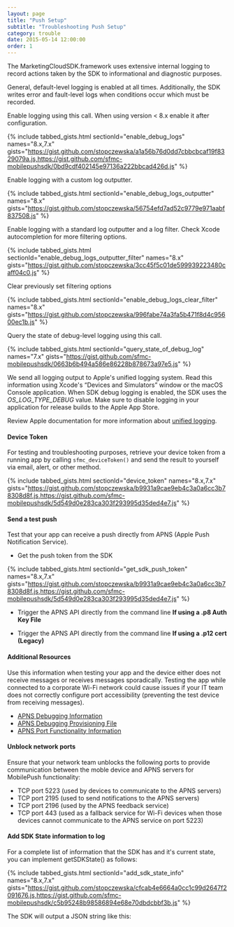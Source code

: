 ```yaml
---
layout: page
title: "Push Setup"
subtitle: "Troubleshooting Push Setup"
category: trouble
date: 2015-05-14 12:00:00
order: 1
---
```

The MarketingCloudSDK.framework uses extensive internal logging to record actions taken by the SDK to informational and diagnostic purposes.

General, default-level logging is enabled at all times. Additionally, the SDK writes error and fault-level logs when conditions occur which must be recorded.

Enable logging using this call. When using version < 8.x enable it after configuration.

{% include tabbed_gists.html sectionId="enable_debug_logs" names="8.x,7.x" gists="https://gist.github.com/stopczewska/a1a56b76d0dd7cbbcbcaf19f8329079a.js,https://gist.github.com/sfmc-mobilepushsdk/0bd9cdf402145e97136a222bbcad426d.js" %}

Enable logging with a custom log outputter.

{% include tabbed_gists.html sectionId="enable_debug_logs_outputter" names="8.x" gists="https://gist.github.com/stopczewska/56754efd7ad52c9779e971aabf837508.js" %}

Enable logging with a standard log outputter and a log filter. Check Xcode autocompletion for more filtering options.

{% include tabbed_gists.html sectionId="enable_debug_logs_outputter_filter" names="8.x" gists="https://gist.github.com/stopczewska/3cc45f5c01de599939223480caff04c0.js" %}

Clear previously set filtering options

{% include tabbed_gists.html sectionId="enable_debug_logs_clear_filter" names="8.x" gists="https://gist.github.com/stopczewska/996fabe74a3fa5b471f8d4c95600ec1b.js" %}


Query the state of debug-level logging using this call.

{% include tabbed_gists.html sectionId="query_state_of_debug_log" names="7.x" gists="https://gist.github.com/sfmc-mobilepushsdk/0663b6b494a586e86228b878673a97e5.js" %}

We send all logging output to Apple's unified logging system. Read this information using Xcode's “Devices and Simulators” window or the macOS Console application. When SDK debug logging is enabled, the SDK uses the *OS_LOG_TYPE_DEBUG* value. Make sure to disable logging in your application for release builds to the Apple App Store.

Review Apple documentation for more information about [unified logging](https://developer.apple.com/documentation/os/logging?language=objc).

#### Device Token

For testing and troubleshooting purposes, retrieve your device token from a running app by calling `sfmc_deviceToken()` and send the result to yourself via email, alert, or other method.

{% include tabbed_gists.html sectionId="device_token" names="8.x,7.x" gists="https://gist.github.com/stopczewska/b9931a9cae9eb4c3a0a6cc3b78308d8f.js,https://gist.github.com/sfmc-mobilepushsdk/5d549d0e283ca303f293995d35ded4e7.js" %}

#### Send a test push

Test that your app can receive a push directly from APNS (Apple Push Notification Service).

- Get the push token from the SDK

{% include tabbed_gists.html sectionId="get_sdk_push_token" names="8.x,7.x" gists="https://gist.github.com/stopczewska/b9931a9cae9eb4c3a0a6cc3b78308d8f.js,https://gist.github.com/sfmc-mobilepushsdk/5d549d0e283ca303f293995d35ded4e7.js" %}

- Trigger the APNS API directly from the command line **If using a .p8 Auth Key File**

<script src="https://gist.github.com/sfmc-mobilepushsdk/bfdb1c811049507428a3b10c84c57bf0.js"></script>

- Trigger the APNS API directly from the command line **If using a .p12 cert (Legacy)**

<script src="https://gist.github.com/sfmc-mobilepushsdk/88f9f3e05fc76a15e8e01b50e5e3adde.js"></script>

#### Additional Resources

Use this information when testing your app and the device either does not receive messages or receives messages sporadically. Testing the app while connected to a corporate Wi-Fi network could cause issues if your IT team does not correctly configure port accessibility (preventing the test device from receiving messages).
<br/>

* <a href="https://developer.apple.com/library/ios/technotes/tn2265/_index.html" target="_blank">APNS Debugging Information</a>
* <a href="https://developer.apple.com/library/ios/technotes/tn2265/tn2265_PersistentConnectionLogging.zip" target="_blank">APNS Debugging Provisioning File</a>
* <a href="http://support.apple.com/kb/TS4264" target="_blank">APNS Port Functionality Information</a>

#### Unblock network ports

Ensure that your network team unblocks the following ports to provide communication between the moble device and APNS servers for MobilePush functionality:

* TCP port 5223 (used by devices to communicate to the APNS servers)
* TCP port 2195 (used to send notifications to the APNS servers)
* TCP port 2196 (used by the APNS feedback service)
* TCP port 443 (used as a fallback service for Wi-Fi devices when those devices cannot communicate to the APNS service on port 5223)

#### Add SDK State information to log

For a complete list of information that the SDK has and it's current state, you can implement getSDKState() as follows:

{% include tabbed_gists.html sectionId="add_sdk_state_info" names="8.x,7.x" gists="https://gist.github.com/stopczewska/cfcab4e6664a0cc1c99d2647f2091676.js,https://gist.github.com/sfmc-mobilepushsdk/c5b95248b98586894e68e70dbdcbbf3b.js" %}


The SDK will output a JSON string like this:

<script src="https://gist.github.com/sfmc-mobilepushsdk/7d1961dd86d5dbde2552293490257505.js"></script>

